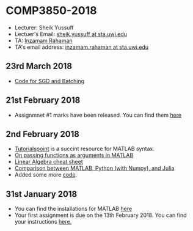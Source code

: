 # COMP3850-2018
* Lecturer: Sheik Yussuff
* Lectuer's Email: [sheik.yussuff at sta.uwi.edu](mailto:sheik.yussuff@sta.uwi.edu)
* TA: [Inzamam Rahaman](https://inzamamrahaman.github.io)
* TA's email address: [inzamam.rahaman at sta.uwi.edu](mailto:inzamam.rahaman@sta.uwi.edu)


## 23rd March 2018
* [Code for SGD and Batching](https://github.com/InzamamRahaman/COMP3850-2018/tree/master/code/SGD%20code)

## 21st February 2018
* Assignmnet #1 marks have been released. You can find them [here](https://github.com/InzamamRahaman/COMP3850-2018/blob/master/assignments/COMP3850%20Assignment%20%231%20Marks.xlsx) 

## 2nd February 2018
* [Tutorialspoint](https://www.tutorialspoint.com/matlab/index.htm) is a succint resource for MATLAB syntax.
* [On passing functions as arguments in MATLAB](https://www.mathworks.com/help/matlab/matlab_prog/pass-a-function-to-another-function.html)
* [Linear Algebra cheat sheet](http://www.souravsengupta.com/cds2016/lectures/Savov_Notes.pdf)
* [Comparison between MATLAB, Python (with Numpy), and Julia](https://cheatsheets.quantecon.org/)
* Added some more [code](https://github.com/InzamamRahaman/COMP3850-2018/tree/master/code).

## 31st January 2018
* You can find the installations for MATLAB [here](https://github.com/InzamamRahaman/COMP3850-2018/blob/master/Docs/MATLAB-install-instructions.pdf)
* Your first assignment is due on the 13th February 2018. You can find your instructions [here.](https://github.com/InzamamRahaman/COMP3850-2018/blob/master/assignments/Assignment%201.pdf)

